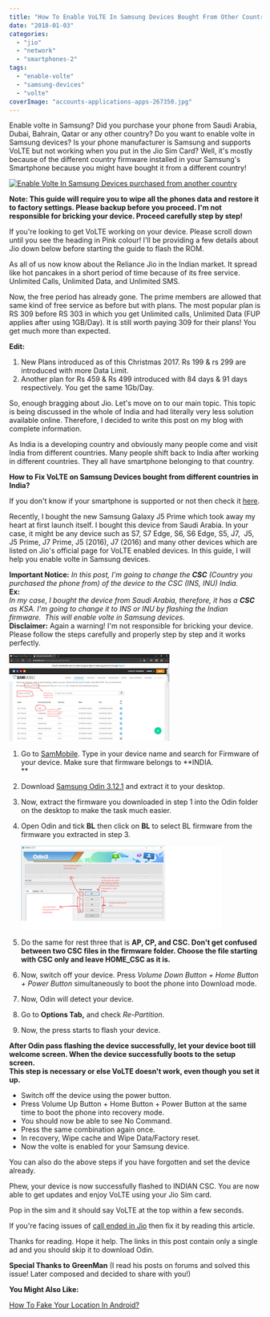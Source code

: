 ```yaml
---
title: "How To Enable VoLTE In Samsung Devices Bought From Other Countries?"
date: "2018-01-03"
categories: 
  - "jio"
  - "network"
  - "smartphones-2"
tags: 
  - "enable-volte"
  - "samsung-devices"
  - "volte"
coverImage: "accounts-applications-apps-267350.jpg"
---
```


Enable volte in Samsung? Did you purchase your phone from Saudi Arabia, Dubai, Bahrain, Qatar or any other country? Do you want to enable volte in Samsung devices? Is your phone manufacturer is Samsung and supports VoLTE but not working when you put in the Jio Sim Card? Well, it's mostly because of the different country firmware installed in your Samsung's Smartphone because you might have bought it from a different country!

[![Enable Volte In Samsung Devices purchased from another country](https://i0.wp.com/www.tricksworldzz.com/wp-content/uploads/2016/07/Jio-samsung-offer-tricksworldzz.in_.jpg?fit=1280%2C720&ssl=1)](https://i0.wp.com/www.tricksworldzz.com/wp-content/uploads/2016/07/Jio-samsung-offer-tricksworldzz.in_.jpg?fit=1280%2C720&ssl=1)

**Note: This guide will require you to wipe all the phones data and restore it to factory settings. Please backup before you proceed. I'm not responsible for bricking your device. Proceed carefully step by step!** 

If you're looking to get VoLTE working on your device. Please scroll down until you see the heading in Pink colour! I'll be providing a few details about Jio down below before starting the guide to flash the ROM.

As all of us now know about the Reliance Jio in the Indian market. It spread like hot pancakes in a short period of time because of its free service. Unlimited Calls, Unlimited Data, and Unlimited SMS.

Now, the free period has already gone. The prime members are allowed that same kind of free service as before but with plans. The most popular plan is RS 309 before RS 303 in which you get Unlimited calls, Unlimited Data (FUP applies after using 1GB/Day). It is still worth paying 309 for their plans! You get much more than expected.

**Edit:** 

1. New Plans introduced as of this Christmas 2017. Rs 199 & rs 299 are introduced with more Data Limit.
2. Another plan for Rs 459 & Rs 499 introduced with 84 days & 91 days respectively. You get the same 1Gb/Day.

So, enough bragging about Jio. Let's move on to our main topic. This topic is being discussed in the whole of India and had literally very less solution available online. Therefore, I decided to write this post on my blog with complete information.

As India is a developing country and obviously many people come and visit India from different countries. Many people shift back to India after working in different countries. They all have smartphone belonging to that country.

**How to Fix VoLTE on Samsung Devices bought from different countries in India?**

If you don't know if your smartphone is supported or not then check it [here](https://www.newstelecom.info/2016/01/reliance-jio-volte-supported-4g-phones/).

Recently, I bought the new Samsung Galaxy J5 Prime which took away my heart at first launch itself. I bought this device from Saudi Arabia. In your case, it might be any device such as S7, S7 Edge, S6, S6 Edge, S5, J7,  J5, J5 Prime, J7 Prime, J5 (2016), J7 (2016) and many other devices which are listed on Jio's official page for VoLTE enabled devices. In this guide, I will help you enable volte in Samsung devices.

**Important Notice:** _In this post, I'm going to change the **CSC** (Country you purchased the phone from) of the device to the CSC (INS, INU) India._   
**Ex:**  
_In my case, I bought the device from Saudi Arabia, therefore, it has a **CSC** as KSA. I'm going to change it to INS or INU by flashing the Indian firmware.  This will enable volte in Samsung devices._  
**Disclaimer:** Again a warning! I'm not responsible for bricking your device. Please follow the steps carefully and properly step by step and it works perfectly.  

[![odin flash enable volte in samsung](images/jio.png)](https://1.bp.blogspot.com/-mFa1VxKWbOc/WRleLvrTzpI/AAAAAAAAFU8/rcYQXneawcolUg3kxawByBuWxyxcns3OwCLcB/s1600/jio.png)

1. Go to [SamMobile](https://www.sammobile.com/firmwares/). Type in your device name and search for Firmware of your device. Make sure that firmware belongs to **INDIA.  
    **
2. Download [Samsung Odin 3.12.1](http://pintient.com/1f4A) and extract it to your desktop.
3. Now, extract the firmware you downloaded in step 1 into the Odin folder on the desktop to make the task much easier.
4. Open Odin and tick **BL** then click on **BL** to select BL firmware from the firmware you extracted in step 3.
    
    [![flash odin volte enable in samsung](images/jio1.png)](https://2.bp.blogspot.com/-uA1IgKHLzpQ/WRlelMsn8fI/AAAAAAAAFVA/CleYKflvXggNSyXhTPHjlXxNgiGyTRJJgCLcB/s1600/jio1.png)
    
5. Do the same for rest three that is **AP, CP, and CSC. Don't get confused between two CSC files in the firmware folder. Choose the file starting with CSC only and leave HOME\_CSC as it is.**
6. Now, switch off your device. Press _Volume Down Button + Home Button + Power Button_ simultaneously to boot the phone into Download mode.
7. Now, Odin will detect your device.
8. Go to **Options Tab,** and check _Re-Partition._
9. Now, the press starts to flash your device.

**After Odin pass flashing the device successfully, let your device boot till welcome screen. When the device successfully boots to the setup screen.**   
**This step is necessary or else VoLTE doesn't work, even though you set it up.**

- Switch off the device using the power button.
- Press Volume Up Button + Home Button + Power Button at the same time to boot the phone into recovery mode.
- You should now be able to see No Command.
- Press the same combination again once.
- In recovery, Wipe cache and Wipe Data/Factory reset.
- Now the volte is enabled for your Samsung device.

You can also do the above steps if you have forgotten and set the device already. 

Phew, your device is now successfully flashed to INDIAN CSC. You are now able to get updates and enjoy VoLTE using your Jio Sim card.

Pop in the sim and it should say VoLTE at the top within a few seconds.

If you're facing issues of [call ended in Jio](https://sastaeinstein.com/2018/01/airtel-4g-how-to-fix-call-ended-issue-2018.html) then fix it by reading this article.

Thanks for reading. Hope it help. The links in this post contain only a single ad and you should skip it to download Odin.

**Special Thanks to** **GreenMan** (I read his posts on forums and solved this issue! Later composed and decided to share with you!)

**You Might Also Like:**

[How To Fake Your Location In Android?](https://sastaeinstein.com/2019/05/fake-your-location-on-android.html)
